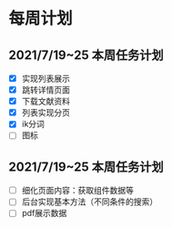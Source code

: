 # 每周计划
## 2021/7/19~25 本周任务计划
- [x] 实现列表展示
- [x] 跳转详情页面
- [x] 下载文献资料
- [x] 列表实现分页
- [x] ik分词
- [ ] 图标

## 2021/7/19~25 本周任务计划
- [ ] 细化页面内容：获取组件数据等
- [ ] 后台实现基本方法（不同条件的搜索）
- [ ] pdf展示数据
